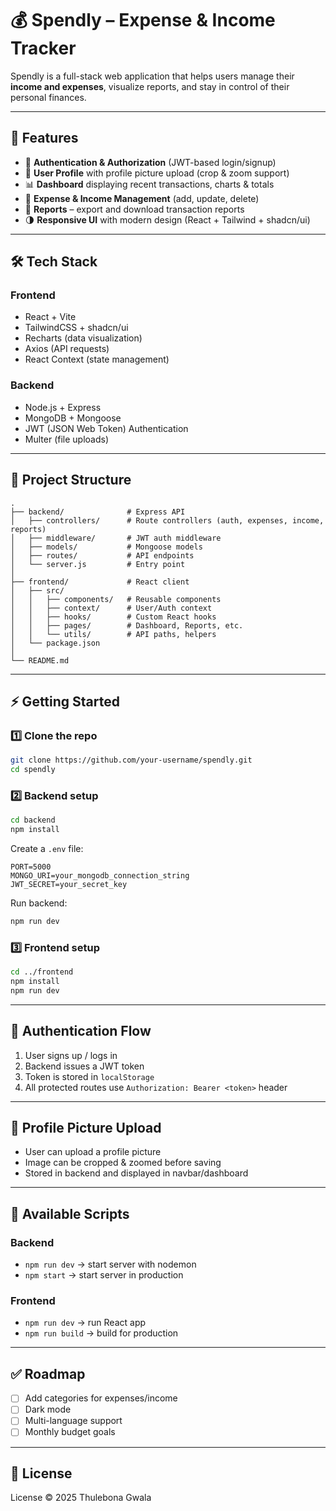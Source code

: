 # 💰 Spendly – Expense & Income Tracker  

Spendly is a full-stack web application that helps users manage their **income and expenses**, visualize reports, and stay in control of their personal finances.  

---

## 🚀 Features  

- 🔐 **Authentication & Authorization** (JWT-based login/signup)  
- 👤 **User Profile** with profile picture upload (crop & zoom support)  
- 📊 **Dashboard** displaying recent transactions, charts & totals  
- 🧾 **Expense & Income Management** (add, update, delete)  
- 📑 **Reports** – export and download transaction reports  
- 🌗 **Responsive UI** with modern design (React + Tailwind + shadcn/ui)  

---

## 🛠️ Tech Stack  

### Frontend  
- React + Vite  
- TailwindCSS + shadcn/ui  
- Recharts (data visualization)  
- Axios (API requests)  
- React Context (state management)  

### Backend  
- Node.js + Express  
- MongoDB + Mongoose  
- JWT (JSON Web Token) Authentication  
- Multer (file uploads)  

---

## 📂 Project Structure  

```
.
├── backend/              # Express API
│   ├── controllers/      # Route controllers (auth, expenses, income, reports)
│   ├── middleware/       # JWT auth middleware
│   ├── models/           # Mongoose models
│   ├── routes/           # API endpoints
│   └── server.js         # Entry point
│
├── frontend/             # React client
│   ├── src/
│   │   ├── components/   # Reusable components
│   │   ├── context/      # User/Auth context
│   │   ├── hooks/        # Custom React hooks
│   │   ├── pages/        # Dashboard, Reports, etc.
│   │   └── utils/        # API paths, helpers
│   └── package.json
│
└── README.md
```

---

## ⚡ Getting Started  

### 1️⃣ Clone the repo  
```bash
git clone https://github.com/your-username/spendly.git
cd spendly
```

### 2️⃣ Backend setup  
```bash
cd backend
npm install
```

Create a `.env` file:  
```
PORT=5000
MONGO_URI=your_mongodb_connection_string
JWT_SECRET=your_secret_key
```

Run backend:  
```bash
npm run dev
```

### 3️⃣ Frontend setup  
```bash
cd ../frontend
npm install
npm run dev
```

---

## 🔑 Authentication Flow  

1. User signs up / logs in  
2. Backend issues a JWT token  
3. Token is stored in `localStorage`  
4. All protected routes use `Authorization: Bearer <token>` header  

---

## 📸 Profile Picture Upload  

- User can upload a profile picture  
- Image can be cropped & zoomed before saving  
- Stored in backend and displayed in navbar/dashboard  

---

## 📝 Available Scripts  

### Backend  
- `npm run dev` → start server with nodemon  
- `npm start` → start server in production  

### Frontend  
- `npm run dev` → run React app  
- `npm run build` → build for production  

---

## ✅ Roadmap  

- [ ] Add categories for expenses/income  
- [ ] Dark mode  
- [ ] Multi-language support  
- [ ] Monthly budget goals  

---

## 📄 License  

License © 2025 Thulebona Gwala  
